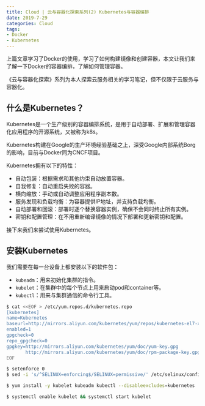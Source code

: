 ```yaml
---
title: Cloud | 云与容器化探索系列(2) Kubernetes与容器编排
date: 2019-7-29
categories: Cloud
tags:
- Docker
- Kubernetes
---
```


上篇文章学习了Docker的使用，学习了如何构建镜像和创建容器，本文让我们来了解一下Docker的容器编排，了解如何管理容器。

《云与容器化探索》系列为本人探索云服务相关的学习笔记，但不仅限于云服务与容器化。

<!-- more -->

## 什么是Kubernetes？

Kubernetes是一个生产级别的容器编排系统，是用于自动部署、扩展和管理容器化应用程序的开源系统，又被称为k8s。

Kubernetes构建在Google的生产环境经验基础之上，深受Google内部系统Borg的影响，目前与Docker同为CNCF项目。

Kubernetes拥有以下的特性：

* 自动包装：根据需求和其他约束自动放置容器。
* 自我修复：自动重启失败的容器。
* 横向缩放：手动或自动调整应用程序副本数。
* 服务发现和负载均衡：为容器提供IP地址，并支持负载均衡。
* 自动部署和回滚：部署时逐个替换容器实例，确保不会同时终止所有实例。
* 密钥和配置管理：在不用重新编译镜像的情况下部署和更新密钥和配置。

接下来我们来尝试使用Kubernetes。

## 安装Kubernetes

我们需要在每一台设备上都安装以下的软件包：

* `kubeadm`：用来初始化集群的指令。
* `kubelet`：在集群中的每个节点上用来启动pod和container等。
* `kubectl`：用来与集群通信的命令行工具。

```sh
$ cat <<EOF > /etc/yum.repos.d/kubernetes.repo
[kubernetes]
name=Kubernetes
baseurl=http://mirrors.aliyun.com/kubernetes/yum/repos/kubernetes-el7-x86_64
enabled=1
gpgcheck=0
repo_gpgcheck=0
gpgkey=http://mirrors.aliyun.com/kubernetes/yum/doc/yum-key.gpg
       http://mirrors.aliyun.com/kubernetes/yum/doc/rpm-package-key.gpg
EOF
```

```sh
$ setenforce 0
$ sed -i 's/^SELINUX=enforcing$/SELINUX=permissive/' /etc/selinux/config
```

```sh
$ yum install -y kubelet kubeadm kubectl --disableexcludes=kubernetes
```

```sh
$ systemctl enable kubelet && systemctl start kubelet
```

